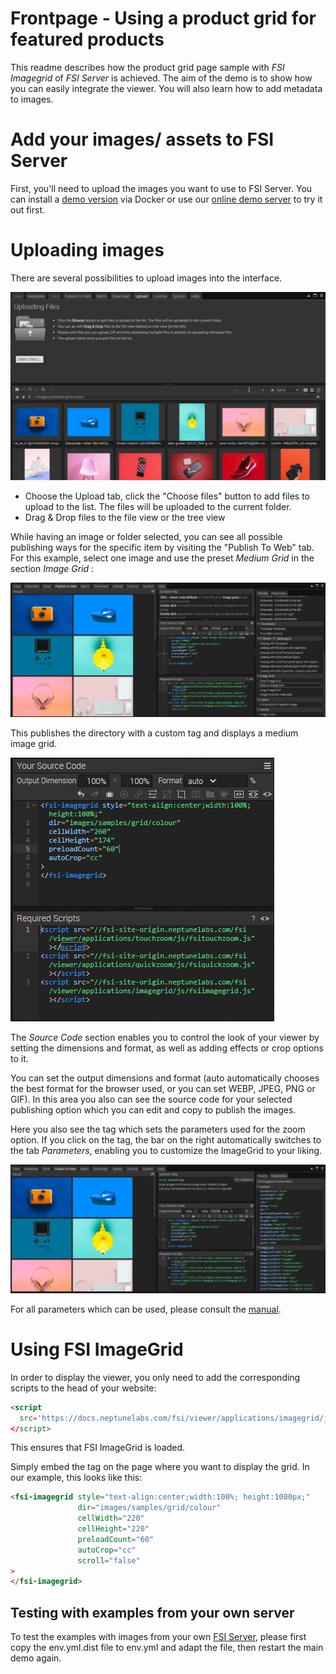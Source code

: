 # Frontpage - Using a product grid for featured products

This readme describes how the product grid page sample with *FSI Imagegrid* of *FSI Server* is achieved.
The aim of the demo is to show how you can easily integrate the viewer.
You will also learn how to add metadata to images.

# Add your images/ assets to FSI Server

First, you'll need to upload the images you want to use to FSI Server.
You can install a [demo version](https://www.neptunelabs.com/get/) via Docker or use our [online demo server](https://demo.fsi-server.com/fsi/interface/) to try it out first.

# Uploading images

There are several possibilities to upload images into the interface.

![Config Image](readme-grid.png)

- Choose the Upload tab, click the "Choose files" button to add files to upload to the list. The files will be uploaded to the current folder.
- Drag & Drop files to the file view or the tree view

While having an image or folder selected, you can see all possible publishing ways for the specific item by visiting the "Publish To Web" tab.
For this example, select one image and use the preset *Medium Grid* in the section *Image Grid* :

![Config Image](readme-grid-1.png)

This publishes the directory with a custom <fsi-imagegrid> tag and displays a medium image grid.


![Config Image](readme-grid-2.png)

The *Source Code* section enables you to control the look of your viewer by setting the dimensions and format, as well as adding effects or crop options to it.

You can set the output dimensions and format (auto automatically chooses the best format for the browser used, or you can set WEBP, JPEG, PNG or GIF).
In this area you also can see the source code for your selected publishing option which you can edit and copy to publish the images.

Here you also see the <fsi-imagegrid> tag which sets the parameters used for the zoom option.
If you click on the tag, the bar on the right automatically switches to the tab *Parameters*, enabling you to customize the ImageGrid to your liking.

![Config Image](readme-grid-3.png)

For all parameters which can be used, please consult the [manual](https://docs.neptunelabs.com/fsi-viewer/latest/fsi-imagegrid).


# Using FSI ImageGrid

In order to display the viewer, you only need to add the corresponding scripts
to the head of your website:

```html
<script
  src='https://docs.neptunelabs.com/fsi/viewer/applications/imagegrid/js/fsiimagegrid.js'
</script>
```
This ensures that FSI ImageGrid is loaded.

Simply embed the <fsi-imagegrid> tag on the page where you want to display the grid.
In our example, this looks like this:

```html
<fsi-imagegrid style="text-align:center;width:100%; height:1000px;"
               dir="images/samples/grid/colour"
               cellWidth="220"
               cellHeight="220"
               preloadCount="60"
               autoCrop="cc"
               scroll="false"
>
</fsi-imagegrid>
```

## Testing with examples from your own server

To test the examples with images from your own [FSI Server](https://www.neptunelabs.com/fsi-server/), please first copy the env.yml.dist file to env.yml and adapt the file, then restart the main demo again.
